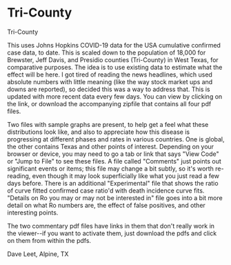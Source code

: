 # Tri-County
 Tri-County

This uses Johns Hopkins COVID-19 data for the USA cumulative confirmed case data, to date. This is scaled down to the population of 18,000 for Brewster, Jeff Davis, and Presidio counties (Tri-County) in West Texas, for comparative purposes. The idea is to use existing data to estimate what the effect will be here. I got tired of reading the news headlines, which used absolute numbers with little meaning (like the way stock market ups and downs are reported), so decided this was a way to address that. This is updated with more recent data every few days. You can view by clicking on the link, or download the accompanying zipfile that contains all four pdf files.

Two files with sample graphs are present, to help get a feel what these distributions look like, and also to appreciate how this disease is progressing at different phases and rates in various countries. One is global, the other contains Texas and other points of interest. Depending on your browser or device, you may need to go a tab or link that says "View Code" or "Jump to File" to see these files. A file called "Comments" just points out significant events or items; this file may change a bit subtly, so it's worth re-reading, even though it may look superficially like what you just read a few days before. There is an additional "Experimental" file that shows the ratio of curve fitted confirmed case ratio'd with death incidence curve fits. "Details on Ro you may or may not be interested in" file goes into a bit more detail on what Ro numbers are, the effect of false positives, and other interesting points.

The two commentary pdf files have links in them that don't really work in the viewer--if you want to activate them, just download the pdfs and click on them from within the pdfs.

Dave Leet, Alpine, TX 